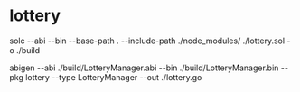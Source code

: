 # lottery
solc --abi --bin --base-path . --include-path ./node_modules/ ./lottery.sol -o ./build

abigen --abi ./build/LotteryManager.abi --bin ./build/LotteryManager.bin --pkg lottery --type LotteryManager --out ./lottery.go



